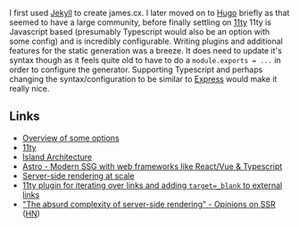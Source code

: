 I first used [Jekyll](https://jekyllrb.com/) to create james.cx. I later moved on to [Hugo](https://gohugo.io/) briefly as that seemed to have a large community, before finally settling on [11ty](https://www.11ty.dev/) 11ty is Javascript based (presumably Typescript would also be an option with some config) and is incredibly configurable. Writing plugins and additional features for the static generation was a breeze. It does need to update it's syntax though as it feels quite old to have to do a `module.exports = ...` in order to configure the generator. Supporting Typescript and perhaps changing the syntax/configuration to be similar to [Express](https://expressjs.com/) would make it really nice. 

## Links
- [Overview of some options](https://byteofdev.com/posts/static-site-generators/)
- [11ty](https://www.11ty.dev/)
- [Island Architecture](https://jasonformat.com/islands-architecture/)
- [Astro - Modern SSG with web frameworks like React/Vue & Typescript](https://github.com/withastro/astro)
- [Server-side rendering at scale](https://engineeringblog.yelp.com/2022/02/server-side-rendering-at-scale.html)
- [11ty plugin for iterating over links and adding `target=_blank` to external links](https://franknoirot.co/posts/external-links-markdown-plugin/)
- ["The absurd complexity of server-side rendering" - Opinions on SSR](https://gist.github.com/Widdershin/98fd4f0e416e8eb2906d11fd1da62984) ([HN](https://news.ycombinator.com/item?id=31087795))